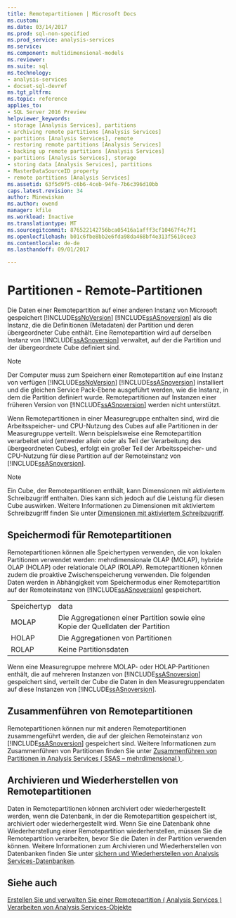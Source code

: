 ```yaml
---
title: Remotepartitionen | Microsoft Docs
ms.custom: 
ms.date: 03/14/2017
ms.prod: sql-non-specified
ms.prod_service: analysis-services
ms.service: 
ms.component: multidimensional-models
ms.reviewer: 
ms.suite: sql
ms.technology:
- analysis-services
- docset-sql-devref
ms.tgt_pltfrm: 
ms.topic: reference
applies_to:
- SQL Server 2016 Preview
helpviewer_keywords:
- storage [Analysis Services], partitions
- archiving remote partitions [Analysis Services]
- partitions [Analysis Services], remote
- restoring remote partitions [Analysis Services]
- backing up remote partitions [Analysis Services]
- partitions [Analysis Services], storage
- storing data [Analysis Services], partitions
- MasterDataSourceID property
- remote partitions [Analysis Services]
ms.assetid: 63f5d9f5-c6b6-4ceb-94fe-7b6c396d10bb
caps.latest.revision: 34
author: Minewiskan
ms.author: owend
manager: kfile
ms.workload: Inactive
ms.translationtype: MT
ms.sourcegitcommit: 876522142756bca05416a1afff3cf10467f4c7f1
ms.openlocfilehash: b01c6fbe8bb2e6fda98da468bf4e313f5610cee3
ms.contentlocale: de-de
ms.lasthandoff: 09/01/2017

---
```

# <a name="partitions---remote-partitions"></a>Partitionen - Remote-Partitionen
  Die Daten einer Remotepartition auf einer anderen Instanz von Microsoft gespeichert [!INCLUDE[ssNoVersion](../../includes/ssnoversion-md.md)] [!INCLUDE[ssASnoversion](../../includes/ssasnoversion-md.md)] als die Instanz, die die Definitionen (Metadaten) der Partition und deren übergeordneter Cube enthält. Eine Remotepartition wird auf derselben Instanz von [!INCLUDE[ssASnoversion](../../includes/ssasnoversion-md.md)] verwaltet, auf der die Partition und der übergeordnete Cube definiert sind.  
  
> [!NOTE]  
>  Der Computer muss zum Speichern einer Remotepartition auf eine Instanz von verfügen [!INCLUDE[ssNoVersion](../../includes/ssnoversion-md.md)] [!INCLUDE[ssASnoversion](../../includes/ssasnoversion-md.md)] installiert und die gleichen Service Pack-Ebene ausgeführt werden, wie die Instanz, in dem die Partition definiert wurde. Remotepartitionen auf Instanzen einer früheren Version von [!INCLUDE[ssASnoversion](../../includes/ssasnoversion-md.md)] werden nicht unterstützt.  
  
 Wenn Remotepartitionen in einer Measuregruppe enthalten sind, wird die Arbeitsspeicher- und CPU-Nutzung des Cubes auf alle Partitionen in der Measuregruppe verteilt. Wenn beispielsweise eine Remotepartition verarbeitet wird (entweder allein oder als Teil der Verarbeitung des übergeordneten Cubes), erfolgt ein großer Teil der Arbeitsspeicher- und CPU-Nutzung für diese Partition auf der Remoteinstanz von [!INCLUDE[ssASnoversion](../../includes/ssasnoversion-md.md)].  
  
> [!NOTE]  
>  Ein Cube, der Remotepartitionen enthält, kann Dimensionen mit aktiviertem Schreibzugriff enthalten. Dies kann sich jedoch auf die Leistung für diesen Cube auswirken. Weitere Informationen zu Dimensionen mit aktiviertem Schreibzugriff finden Sie unter [Dimensionen mit aktiviertem Schreibzugriff](../../analysis-services/multidimensional-models-olap-logical-dimension-objects/write-enabled-dimensions.md).  
  
## <a name="storage-modes-for-remote-partitions"></a>Speichermodi für Remotepartitionen  
 Remotepartitionen können alle Speichertypen verwenden, die von lokalen Partitionen verwendet werden: mehrdimensionale OLAP (MOLAP), hybride OLAP (HOLAP) oder relationale OLAP (ROLAP). Remotepartitionen können zudem die proaktive Zwischenspeicherung verwenden. Die folgenden Daten werden in Abhängigkeit vom Speichermodus einer Remotepartition auf der Remoteinstanz von [!INCLUDE[ssASnoversion](../../includes/ssasnoversion-md.md)] gespeichert.  
  
|||  
|-|-|  
|Speichertyp|data|  
|MOLAP|Die Aggregationen einer Partition sowie eine Kopie der Quelldaten der Partition|  
|HOLAP|Die Aggregationen von Partitionen|  
|ROLAP|Keine Partitionsdaten|  
  
 Wenn eine Measuregruppe mehrere MOLAP- oder HOLAP-Partitionen enthält, die auf mehreren Instanzen von [!INCLUDE[ssASnoversion](../../includes/ssasnoversion-md.md)] gespeichert sind, verteilt der Cube die Daten in den Measuregruppendaten auf diese Instanzen von [!INCLUDE[ssASnoversion](../../includes/ssasnoversion-md.md)].  
  
## <a name="merging-remote-partitions"></a>Zusammenführen von Remotepartitionen  
 Remotepartitionen können nur mit anderen Remotepartitionen zusammengeführt werden, die auf der gleichen Remoteinstanz von [!INCLUDE[ssASnoversion](../../includes/ssasnoversion-md.md)] gespeichert sind. Weitere Informationen zum Zusammenführen von Partitionen finden Sie unter [Zusammenführen von Partitionen in Analysis Services &#40; SSAS – mehrdimensional &#41; ](../../analysis-services/multidimensional-models/merge-partitions-in-analysis-services-ssas-multidimensional.md).  
  
## <a name="archiving-and-restoring-remote-partitions"></a>Archivieren und Wiederherstellen von Remotepartitionen  
 Daten in Remotepartitionen können archiviert oder wiederhergestellt werden, wenn die Datenbank, in der die Remotepartition gespeichert ist, archiviert oder wiederhergestellt wird. Wenn Sie eine Datenbank ohne Wiederherstellung einer Remotepartition wiederherstellen, müssen Sie die Remotepartition verarbeiten, bevor Sie die Daten in der Partition verwenden können. Weitere Informationen zum Archivieren und Wiederherstellen von Datenbanken finden Sie unter [sichern und Wiederherstellen von Analysis Services-Datenbanken](../../analysis-services/multidimensional-models/backup-and-restore-of-analysis-services-databases.md).  
  
## <a name="see-also"></a>Siehe auch  
 [Erstellen Sie und verwalten Sie einer Remotepartition &#40; Analysis Services &#41;](../../analysis-services/multidimensional-models/create-and-manage-a-remote-partition-analysis-services.md)   
 [Verarbeiten von Analysis Services-Objekte](../../analysis-services/multidimensional-models/processing-analysis-services-objects.md)  
  
  

